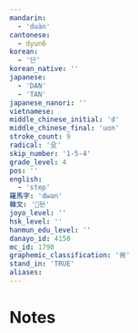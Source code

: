 ```yaml
---
mandarin:
  - 'duàn'
cantonese:
  - dyun6
korean:
  - '단'
korean_native: ''
japanese:
  - 'DAN'
  - 'TAN'
japanese_nanori: ''
vietnamese:
middle_chinese_initial: 'd'
middle_chinese_final: 'uɑn'
stroke_count: 9
radical: '殳'
skip_number: '1-5-4'
grade_level: 4
pos: ''
english:
  - 'step'
羅馬字: 'dwan'
韓文: '돤'
joyo_level: ''
hsk_level: ''
hanmun_edu_level: ''
danayo_id: 4150
mc_id: 1790
graphemic_classification: '耑'
stand_in: 'TRUE'
aliases:
---
```


# Notes

